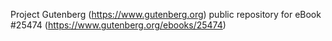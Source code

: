 Project Gutenberg (https://www.gutenberg.org) public repository for eBook #25474 (https://www.gutenberg.org/ebooks/25474)
